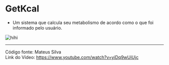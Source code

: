 # GetKcal
* Um sistema que calcula seu metabolismo de acordo como o que foi informado pelo usuário.

![hihi](https://user-images.githubusercontent.com/62356988/82054919-159b9500-9696-11ea-98f0-04f2d6a4fbc0.jpg)

___

Código fonte: Mateus Silva  
Link do Vídeo: https://www.youtube.com/watch?v=yiDq9wUiUjc